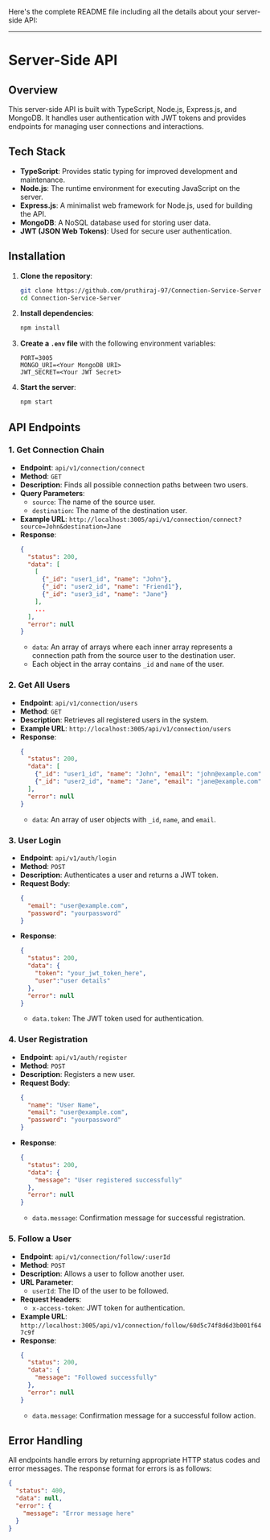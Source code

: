 Here's the complete README file including all the details about your server-side API:

---

# Server-Side API

## Overview

This server-side API is built with TypeScript, Node.js, Express.js, and MongoDB. It handles user authentication with JWT tokens and provides endpoints for managing user connections and interactions.

## Tech Stack

- **TypeScript**: Provides static typing for improved development and maintenance.
- **Node.js**: The runtime environment for executing JavaScript on the server.
- **Express.js**: A minimalist web framework for Node.js, used for building the API.
- **MongoDB**: A NoSQL database used for storing user data.
- **JWT (JSON Web Tokens)**: Used for secure user authentication.

## Installation

1. **Clone the repository**:
   ```bash
   git clone https://github.com/pruthiraj-97/Connection-Service-Server
   cd Connection-Service-Server
   ```

2. **Install dependencies**:
   ```bash
   npm install
   ```

3. **Create a `.env` file** with the following environment variables:
   ```env
   PORT=3005
   MONGO_URI=<Your MongoDB URI>
   JWT_SECRET=<Your JWT Secret>
   ```

4. **Start the server**:
   ```bash
   npm start
   ```

## API Endpoints

### 1. **Get Connection Chain**

- **Endpoint**: `api/v1/connection/connect`
- **Method**: `GET`
- **Description**: Finds all possible connection paths between two users.
- **Query Parameters**:
  - `source`: The name of the source user.
  - `destination`: The name of the destination user.
- **Example URL**: `http://localhost:3005/api/v1/connection/connect?source=John&destination=Jane`
- **Response**:
  ```json
  {
    "status": 200,
    "data": [
      [
        {"_id": "user1_id", "name": "John"},
        {"_id": "user2_id", "name": "Friend1"},
        {"_id": "user3_id", "name": "Jane"}
      ],
      ...
    ],
    "error": null
  }
  ```
  - `data`: An array of arrays where each inner array represents a connection path from the source user to the destination user.
  - Each object in the array contains `_id` and `name` of the user.

### 2. **Get All Users**

- **Endpoint**: `api/v1/connection/users`
- **Method**: `GET`
- **Description**: Retrieves all registered users in the system.
- **Example URL**: `http://localhost:3005/api/v1/connection/users`
- **Response**:
  ```json
  {
    "status": 200,
    "data": [
      {"_id": "user1_id", "name": "John", "email": "john@example.com"},
      {"_id": "user2_id", "name": "Jane", "email": "jane@example.com"}
    ],
    "error": null
  }
  ```
  - `data`: An array of user objects with `_id`, `name`, and `email`.

### 3. **User Login**

- **Endpoint**: `api/v1/auth/login`
- **Method**: `POST`
- **Description**: Authenticates a user and returns a JWT token.
- **Request Body**:
  ```json
  {
    "email": "user@example.com",
    "password": "yourpassword"
  }
  ```
- **Response**:
  ```json
  {
    "status": 200,
    "data": {
      "token": "your_jwt_token_here",
      "user":"user details"
    },
    "error": null
  }
  ```
  - `data.token`: The JWT token used for authentication.

### 4. **User Registration**

- **Endpoint**: `api/v1/auth/register`
- **Method**: `POST`
- **Description**: Registers a new user.
- **Request Body**:
  ```json
  {
    "name": "User Name",
    "email": "user@example.com",
    "password": "yourpassword"
  }
  ```
- **Response**:
  ```json
  {
    "status": 200,
    "data": {
      "message": "User registered successfully"
    },
    "error": null
  }
  ```
  - `data.message`: Confirmation message for successful registration.

### 5. **Follow a User**

- **Endpoint**: `api/v1/connection/follow/:userId`
- **Method**: `POST`
- **Description**: Allows a user to follow another user.
- **URL Parameter**:
  - `userId`: The ID of the user to be followed.
- **Request Headers**:
  - `x-access-token`: JWT token for authentication.
- **Example URL**: `http://localhost:3005/api/v1/connection/follow/60d5c74f8d6d3b001f647c9f`
- **Response**:
  ```json
  {
    "status": 200,
    "data": {
      "message": "Followed successfully"
    },
    "error": null
  }
  ```
  - `data.message`: Confirmation message for a successful follow action.

## Error Handling

All endpoints handle errors by returning appropriate HTTP status codes and error messages. The response format for errors is as follows:

```json
{
  "status": 400,
  "data": null,
  "error": {
    "message": "Error message here"
  }
}
```